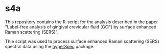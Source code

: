# s4a
This repository contains the R-script for the analysis described in the paper "Label-free analysis of gingival crevicular fluid (GCF) by surface enhanced Raman scattering (SERS)".

Thie script was used to process surface enhanced Raman scattering (SERS) spectral data using the [hyperSpec](http://cbeleites.github.io/hyperSpec/) package. 
